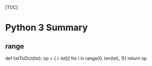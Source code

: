 

[TOC]

# Python 3  Summary

## range



def listToDict(lst):
    op = { i: lst[i] for i in range(0, len(lst), 1)}
    return op







